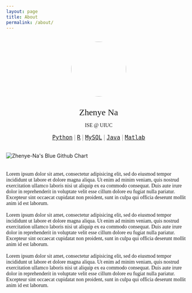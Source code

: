```yaml
---
layout: page
title: About
permalink: /about/
---
```

<style>
<!--img.center {
    display: block;
    margin: 0 auto;
}-->

img.avatar {
    border-radius: 50%;
    display: block;
    margin: 30px auto;
    width: 150px;
}
</style>
<img src="https://pic.qqtn.com/up/2018-2/2018022614235526444.jpg!360_360" class="avatar" vspace="50" />
<div align="center">
      <p> <span style="font-family: Trebuchet MS"> <font size="5"> Zhenye Na </font></span></p>
      <p> <span style="font-family: Trebuchet MS"> ISE @ UIUC </span></p>
      <p> <span style="font-family: Trebuchet MS; color: grey"> <font size="4"> 
        <code class="highligher-rouge"><a href="/tag/Python">Python</a></code> | 
        <code class="highligher-rouge"><a href="/tag/R">R</a></code> | 
        <code class="highligher-rouge"><a href="/tag/MySQL">MySQL</a></code> | 
        <code class="highligher-rouge"><a href="/tag/Java">Java</a></code> | 
        <code class="highligher-rouge"><a href="/tag/Matlab">Matlab</a></code> 
      </font></span></p>
    </div>
<br>

<img src="http://ghchart.rshah.org/1d58a6/Zhenye-Na" alt="Zhenye-Na's Blue Github Chart" class="center"/>
<br><br>
<!--![Zhenye-Na's Blue Github Chart](http://ghchart.rshah.org/1d58a6/Zhenye-Na)-->
<span style="font-family: Trebuchet MS">
Lorem ipsum dolor sit amet, consectetur adipisicing elit, sed do eiusmod
tempor incididunt ut labore et dolore magna aliqua. Ut enim ad minim veniam,
quis nostrud exercitation ullamco laboris nisi ut aliquip ex ea commodo
consequat. Duis aute irure dolor in reprehenderit in voluptate velit esse
cillum dolore eu fugiat nulla pariatur. Excepteur sint occaecat cupidatat non
proident, sunt in culpa qui officia deserunt mollit anim id est laborum.  
<br><br>
Lorem ipsum dolor sit amet, consectetur adipisicing elit, sed do eiusmod
tempor incididunt ut labore et dolore magna aliqua. Ut enim ad minim veniam,
quis nostrud exercitation ullamco laboris nisi ut aliquip ex ea commodo
consequat. Duis aute irure dolor in reprehenderit in voluptate velit esse
cillum dolore eu fugiat nulla pariatur. Excepteur sint occaecat cupidatat non
proident, sunt in culpa qui officia deserunt mollit anim id est laborum.  
<br><br>
Lorem ipsum dolor sit amet, consectetur adipisicing elit, sed do eiusmod
tempor incididunt ut labore et dolore magna aliqua. Ut enim ad minim veniam,
quis nostrud exercitation ullamco laboris nisi ut aliquip ex ea commodo
consequat. Duis aute irure dolor in reprehenderit in voluptate velit esse
cillum dolore eu fugiat nulla pariatur. Excepteur sint occaecat cupidatat non
proident, sunt in culpa qui officia deserunt mollit anim id est laborum.
</span>